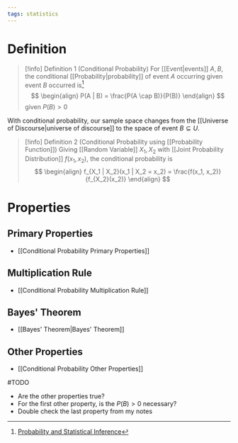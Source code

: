 ```yaml
---
tags: statistics
---
```


# Definition

> [!info] Definition 1 (Conditional Probability)
> For [[Event|events]] $A, B$, the conditional [[Probability|probability]] of event $A$ occurring given event $B$ occurred is[^1]
> $$
> \begin{align}
> P(A | B) = \frac{P(A \cap B)}{P(B)}
> \end{align}
> $$
> given $P(B) > 0$

With conditional probability, our sample space changes from the [[Universe of Discourse|universe of discourse]] to the space of event $B \subseteq U$.

> [!info] Definition 2 (Conditional Probability using [[Probability Function]])
> Giving [[Random Variable]] $X_1, X_2$ with [[Joint Probability Distribution]] $f(x_1, x_2)$, the conditional probability is
> $$
> \begin{align}
> f_{X_1 | X_2}(x_1 | X_2 = x_2) = \frac{f(x_1, x_2)}{f_{X_2}(x_2)}
> \end{align}
> $$

# Properties

## Primary Properties
- [[Conditional Probability Primary Properties]]

## Multiplication Rule
- [[Conditional Probability Multiplication Rule]]

## Bayes' Theorem
- [[Bayes' Theorem|Bayes' Theorem]]

## Other Properties
- [[Conditional Probability Other Properties]]

#TODO 
- Are the other properties true?
- For the first other property, is the $P(B) > 0$ necessary?
- Double check the last property from my notes

[^1]: [Probability and Statistical Inference](zotero://open-pdf/library/items/RM5FREYV?page=30)
